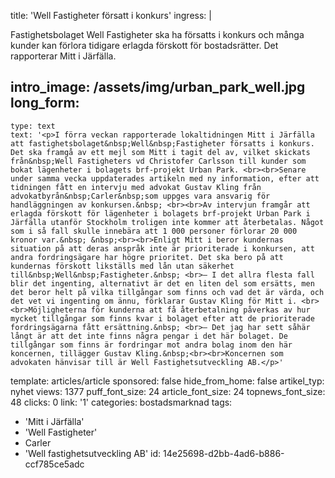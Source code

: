 title: 'Well Fastigheter försatt i konkurs'
ingress: |
  <p>Fastighetsbolaget Well Fastigheter ska ha försatts i konkurs och många kunder kan förlora tidigare erlagda förskott för bostadsrätter. Det rapporterar Mitt i Järfälla.
  </p>
  
intro_image: /assets/img/urban_park_well.jpg
long_form:
  -
    type: text
    text: '<p>I förra veckan rapporterade lokaltidningen Mitt i Järfälla att fastighetsbolaget&nbsp;Well&nbsp;Fastigheter försatts i konkurs. Det ska framgå av ett mejl som Mitt i tagit del av, vilket skickats från&nbsp;Well Fastigheters vd Christofer Carlsson till kunder som bokat lägenheter i bolagets brf-projekt Urban Park. <br><br>Senare under samma vecka uppdaterades artikeln med ny information, efter att tidningen fått en intervju med advokat Gustav Kling från advokatbyrån&nbsp;Carler&nbsp;som uppges vara ansvarig för handläggningen av konkursen.&nbsp; <br><br>Av intervjun framgår att erlagda förskott för lägenheter i bolagets brf-projekt Urban Park i Järfälla utanför Stockholm troligen inte kommer att återbetalas. Något som i så fall skulle innebära att 1 000 personer förlorar 20 000 kronor var.&nbsp; &nbsp;<br><br>Enligt Mitt i beror kundernas situation på att deras anspråk inte är prioriterade i konkursen, att andra fordringsägare har högre prioritet. Det ska bero på att kundernas förskott likställs med lån utan säkerhet till&nbsp;Well&nbsp;Fastigheter.&nbsp; <br>– I det allra flesta fall blir det ingenting, alternativt är det en liten del som ersätts, men det beror helt på vilka tillgångar som finns och vad det är värda, och det vet vi ingenting om ännu, förklarar Gustav Kling för Mitt i. <br><br>Möjligheterna för kunderna att få återbetalning påverkas av hur mycket tillgångar som finns kvar i bolaget efter att de prioriterade fordringsägarna fått ersättning.&nbsp; <br>– Det jag har sett såhär långt är att det inte finns några pengar i det här bolaget. De tillgångar som finns är fordringar mot andra bolag inom den här koncernen, tillägger Gustav Kling.&nbsp;<br><br>Koncernen som advokaten hänvisar till är Well Fastighetsutveckling AB.</p>'
template: articles/article
sponsored: false
hide_from_home: false
artikel_typ: nyhet
views: 1377
puff_font_size: 24
article_font_size: 24
topnews_font_size: 48
clicks: 0
link: '1'
categories: bostadsmarknad
tags:
  - 'Mitt i Järfälla'
  - 'Well Fastigheter'
  - Carler
  - 'Well fastighetsutveckling AB'
id: 14e25698-d2bb-4ad6-b886-ccf785ce5adc
